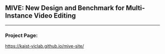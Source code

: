 ## MIVE: New Design and Benchmark for Multi-Instance Video Editing

---

### Project Page:
https://kaist-viclab.github.io/mive-site/
